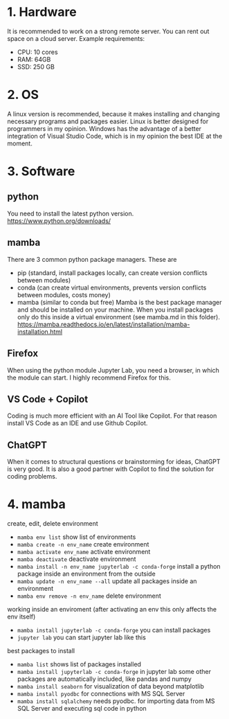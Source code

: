 # 1. Hardware
It is recommended to work on a strong remote server. You can rent out space on a cloud server.
Example requirements:
- CPU: 10 cores
- RAM: 64GB
- SSD: 250 GB

# 2. OS
A linux version is recommended, because it makes installing and changing necessary programs and packages easier. Linux is better designed for programmers in my opinion.
Windows has the advantage of a better integration of Visual Studio Code, which is in my opinion the best IDE at the moment.

# 3. Software
## python
You need to install the latest python version.
https://www.python.org/downloads/

## mamba
There are 3 common python package managers. These are
- pip (standard, install packages locally, can create version conflicts between modules)
- conda (can create virtual environments, prevents version conflicts between modules, costs money)
- mamba (similar to conda but free)
Mamba is the best package manager and should be installed on your machine. 
When you install packages only do this inside a virtual environment (see mamba.md in this folder).
https://mamba.readthedocs.io/en/latest/installation/mamba-installation.html

## Firefox
When using the python module Jupyter Lab, you need a browser, in which the module can start.
I highly recommend Firefox for this.

## VS Code + Copilot
Coding is much more efficient with an AI Tool like Copilot.
For that reason install VS Code as an IDE and use Github Copilot.

## ChatGPT
When it comes to structural questions or brainstorming for ideas, ChatGPT is very good.
It is also a good partner with Copilot to find the solution for coding problems.

# 4. mamba

create, edit, delete environment
- `mamba env list`                 show list of environments 
- `mamba create -n env_name`       create environment
- `mamba activate env_name`        activate environment
- `mamba deactivate`               deactivate environment 
- `mamba install -n env_name jupyterlab -c conda-forge`  install a python package inside an environment from the outside
- `mamba update -n env_name --all` update all packages inside an environment
- `mamba env remove -n env_name`   delete environment

working inside an enviroment (after activating an env this only affects the env itself) 
- `mamba install jupyterlab -c conda-forge` you can install packages 
- `jupyter lab`                             you can start jupyter lab like this

best packages to install
- `mamba list`              shows list of packages installed
- `mamba install jupyterlab -c conda-forge` in jupyter lab some other packages are automatically included, like pandas and numpy
- `mamba install seaborn`    for visualization of data beyond matplotlib
- `mamba install pyodbc`     for connections with MS SQL Server
- `mamba install sqlalchemy` needs pyodbc. for importing data from MS SQL Server and executing sql code in python
